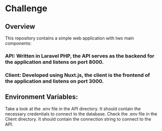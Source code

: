 # Challenge
## Overview
This repository contains a simple web application with two main components:

### API: Written in Laravel PHP, the API serves as the backend for the application and listens on port 8000.
### Client: Developed using Nuxt.js, the client is the frontend of the application and listens on port 3000.

## Environment Variables:

Take a look at the .env file in the API directory. It should contain the necessary credentials to connect to the database.
Check the .env file in the Client directory. It should contain the connection string to connect to the API.